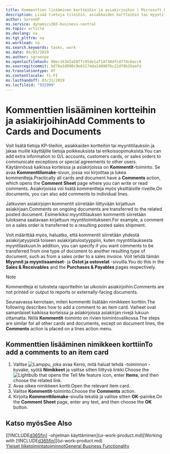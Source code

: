 ```yaml
---
title: Kommenttien lisääminen kortteihin ja asiakirjoihin | Microsoft Docs
description: Lisää tietoja tileihin, asiakkaiden kortteihin tai myyntitilauksiin ja jaa muille käyttäjille tietoja sopimuksista, kuten erikoishinnoista tai toimitustavasta.
author: SorenGP
ms.service: dynamics365-business-central
ms.topic: article
ms.devlang: na
ms.tgt_pltfrm: na
ms.workload: na
ms.search.keywords: tasks, work
ms.date: 04/01/2019
ms.author: sgroespe
ms.openlocfilehash: 90ec163e5a58ffc95de1af14f30dfcd7f8c8acc8
ms.sourcegitcommit: bd78a5d990c9e83174da1409076c22df8b35eafd
ms.translationtype: HT
ms.contentlocale: fi-FI
ms.lasthandoff: 03/31/2019
ms.locfileid: "932999"
---
```

# <a name="add-comments-to-cards-and-documents"></a><span data-ttu-id="5e399-103">Kommenttien lisääminen kortteihin ja asiakirjoihin</span><span class="sxs-lookup"><span data-stu-id="5e399-103">Add Comments to Cards and Documents</span></span>
<span data-ttu-id="5e399-104">Voit lisätä tietoja KP-tileihin, asiakkaiden kortteihin tai myyntitilauksiin ja jakaa muille käyttäjille tietoja poikkeuksista tai erikoissopimuksista.</span><span class="sxs-lookup"><span data-stu-id="5e399-104">You can add extra information to G/L accounts, customers cards, or sales orders to communicate exceptions or special agreements to other users.</span></span>
<span data-ttu-id="5e399-105">Käytännössä kaikissa korteissa ja asiakirjoissa on **Kommentit**-toiminto. Se avaa **Kommenttilomake**-sivun, jossa voi kirjoittaa ja lukea kommentteja.</span><span class="sxs-lookup"><span data-stu-id="5e399-105">Practically all cards and document have a **Comments** action, which opens the **Comment Sheet** page where you can write or read comments.</span></span> <span data-ttu-id="5e399-106">Asiakirjoissa voi lisätä kommentteja myös yksittäisille riveille.</span><span class="sxs-lookup"><span data-stu-id="5e399-106">On documents, you can also add comments to individual lines.</span></span>

<span data-ttu-id="5e399-107">Jatkuvien asiakirjojen kommentit siirretään liittyvään kirjattuun asiakirjaan.</span><span class="sxs-lookup"><span data-stu-id="5e399-107">Comments on ongoing documents are transferred to the related posted document.</span></span> <span data-ttu-id="5e399-108">Esimerkiksi myyntitilauksen kommentti siirretään tuloksena saatavaan kirjattuun myyntitoimitukseen.</span><span class="sxs-lookup"><span data-stu-id="5e399-108">For example, a comment on a sales order is transferred to a resulting posted sales shipment.</span></span>

<span data-ttu-id="5e399-109">Voit määrittää myös, haluatko, että kommentit siirretään yhdestä asiakirjatyypistä toiseen asiakirjatulostyyppiin, kuten myyntitilauksesta myyntilaskuun.</span><span class="sxs-lookup"><span data-stu-id="5e399-109">In addition, you can specify if you want comments to be transferred from one type of document to another resulting type of document, such as from a sales order to a sales invoice.</span></span> <span data-ttu-id="5e399-110">Voit tehdä tämän **Myynnit ja myyntisaamiset**- ja **Ostot ja ostovelat** -sivuilla.</span><span class="sxs-lookup"><span data-stu-id="5e399-110">You do this in the **Sales & Receivables** and the **Purchases & Payables** pages respectively.</span></span>

> [!NOTE]
> <span data-ttu-id="5e399-111">Kommentteja ei tulosteta raportteihin tai ulkoisiin asiakirjoihin.</span><span class="sxs-lookup"><span data-stu-id="5e399-111">Comments are not printed or output to reports or externally-facing documents.</span></span>

<span data-ttu-id="5e399-112">Seuraavassa kerrotaan, miten kommentti lisätään nimikkeen korttiin.</span><span class="sxs-lookup"><span data-stu-id="5e399-112">The following describes how to add a comment to an item card.</span></span> <span data-ttu-id="5e399-113">Vaiheet ovat samanlaiset kaikissa korteissa ja asiakirjoissa asiakirjan rivejä lukuun ottamatta. Niillä **Kommentit**-toiminto on rivien toimintovalikossa.</span><span class="sxs-lookup"><span data-stu-id="5e399-113">The steps are similar for all other cards and documents, except on document lines, the **Comments** action is placed on a lines action menu.</span></span>

## <a name="to-add-a-comments-to-an-item-card"></a><span data-ttu-id="5e399-114">Kommenttien lisääminen nimikkeen korttiin</span><span class="sxs-lookup"><span data-stu-id="5e399-114">To add a comments to an item card</span></span>
1. <span data-ttu-id="5e399-115">Valitse ![Lamppu, joka avaa Kerro, mitä haluat tehdä -toiminnon](media/ui-search/search_small.png "Kerro, mitä haluat tehdä") -kuvake, syötä **Nimikkeet** ja valitse sitten liittyvä linkki.</span><span class="sxs-lookup"><span data-stu-id="5e399-115">Choose the ![Lightbulb that opens the Tell Me feature](media/ui-search/search_small.png "Tell me what you want to do") icon, enter **Items**, and then choose the related link.</span></span>
2. <span data-ttu-id="5e399-116">Avaa oikea nimikkeen kortti.</span><span class="sxs-lookup"><span data-stu-id="5e399-116">Open the relevant item card.</span></span>
3. <span data-ttu-id="5e399-117">Valitse **Kommentit**-toiminto.</span><span class="sxs-lookup"><span data-stu-id="5e399-117">Choose the **Comments** action.</span></span>
4. <span data-ttu-id="5e399-118">Kirjoita **Kommenttilomake**-sivulla tekstiä ja valitse sitten **OK**-painike.</span><span class="sxs-lookup"><span data-stu-id="5e399-118">On the **Comment Sheet** page, enter any text, and then choose the **OK** button.</span></span>

## <a name="see-also"></a><span data-ttu-id="5e399-119">Katso myös</span><span class="sxs-lookup"><span data-stu-id="5e399-119">See Also</span></span>
<span data-ttu-id="5e399-120">[[!INCLUDE[d365fin](includes/d365fin_md.md)] -ohjelman käyttäminen](ui-work-product.md)</span><span class="sxs-lookup"><span data-stu-id="5e399-120">[Working with [!INCLUDE[d365fin](includes/d365fin_md.md)]](ui-work-product.md)</span></span>  
[<span data-ttu-id="5e399-121">Yleiset liiketoimintatoiminnot</span><span class="sxs-lookup"><span data-stu-id="5e399-121">General Business Functionality</span></span>](ui-across-business-areas.md)
